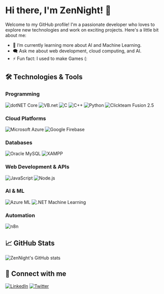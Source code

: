 # Hi there, I'm ZenNight! 👋

Welcome to my GitHub profile! I'm a passionate developer who loves to explore new technologies and work on exciting projects. Here's a little bit about me:

- 🌱 I’m currently learning more about AI and Machine Learning.
- 🗨️ Ask me about web development, cloud computing, and AI.
- ⚡ Fun fact: I used to make Games (:

## 🛠️ Technologies & Tools

### Programming
![dotNET Core](https://img.shields.io/badge/-dotNET%20Framework-512BD4?logo=dotnet&logoColor=fff)
![VB.net](https://img.shields.io/badge/-VB.net-512BD4?logo=dotnet&logoColor=fff)
![C](https://img.shields.io/badge/-C-A8B9CC?logo=c&logoColor=fff)
![C++](https://img.shields.io/badge/-C++-00599C?logo=cplusplus&logoColor=fff)
![Python](https://img.shields.io/badge/-Python-3776AB?logo=python&logoColor=fff)
![Clickteam Fusion 2.5](https://img.shields.io/badge/-Clickteam%20Fusion%202.5-FF0000?logo=clickteam&logoColor=fff)

### Cloud Platforms
![Microsoft Azure](https://img.shields.io/badge/-Microsoft%20Azure-0078D4?logo=microsoft-azure&logoColor=fff)
![Google Firebase](https://img.shields.io/badge/-Google%20Firebase-FFCA28?logo=firebase&logoColor=fff)

### Databases
![Oracle MySQL](https://img.shields.io/badge/-Oracle%20MySQL-4479A1?logo=mysql&logoColor=fff)
![XAMPP](https://img.shields.io/badge/-XAMPP-FB7A24?logo=xampp&logoColor=fff)

### Web Development & APIs
![JavaScript](https://img.shields.io/badge/-JavaScript-F7DF1E?logo=javascript&logoColor=000)
![Node.js](https://img.shields.io/badge/-Node.js-339933?logo=node.js&logoColor=fff)

### AI & ML
![Azure ML](https://img.shields.io/badge/-Azure%20ML-0078D4?logo=microsoft-azure&logoColor=fff)
![.NET Machine Learning](https://img.shields.io/badge/-.NET%20Machine%20Learning-512BD4?logo=dotnet&logoColor=fff)

### Automation
![n8n](https://img.shields.io/badge/n8n-Workflow%20Automation-FFCC00?style=flat&logo=n8n&logoColor=fff)

## 📈 GitHub Stats

![ZenNight's GitHub stats](https://github-readme-stats.vercel.app/api?username=ZenNight&show_icons=true&theme=radical)

## 🔗 Connect with me

[![LinkedIn](https://img.shields.io/badge/-LinkedIn-0077B5?logo=linkedin&logoColor=fff)](https://www.linkedin.com/in/ZenNight/)
[![Twitter](https://img.shields.io/badge/-Twitter-1DA1F2?logo=twitter&logoColor=fff)](https://twitter.com/ZenNight)
